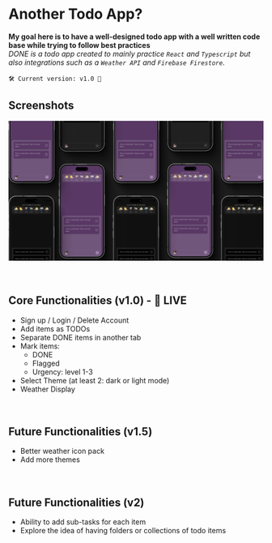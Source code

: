 # Another Todo App?
**My goal here is to have a well-designed todo app with a well written code base while trying to follow best practices**<br>
_DONE is a todo app created to mainly practice `React` and `Typescript` but also integrations such as a `Weather API` and `Firebase Firestore`._


`🛠️ Current version: v1.0 🎉`
## Screenshots
<img src="https://github.com/thomaidistheo/Overengineered-Todo-App/blob/main/src/assets/scene%2030-1.jpg?raw=true"/><br/><br/><br/>

## Core Functionalities (v1.0) - 🔴 LIVE
* Sign up / Login / Delete Account 
* Add items as TODOs 
* Separate DONE items in another tab
* Mark items: 
    * DONE 
    * Flagged 
    * Urgency: level 1-3 
* Select Theme (at least 2: dark or light mode) 
* Weather Display 
<br><br><br>

## Future Functionalities (v1.5)
* Better weather icon pack
* Add more themes
<br><br><br>

## Future Functionalities (v2)
* Ability to add sub-tasks for each item
* Explore the idea of having folders or collections of todo items
<br><br><br>